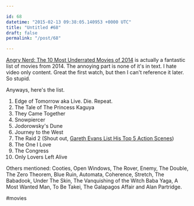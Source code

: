 ```yaml
---

id: 68
datetime: "2015-02-13 09:38:05.140953 +0000 UTC"
title: "Untitled #68"
draft: false
permalink: "/post/68"

---
```


[Angry Nerd: The 10 Most Underrated Movies of 2014](http://www.wired.com/2014/12/angry-nerd-underrated-movies-2014/) is actually a fantastic list of movies from 2014. The annoying part is none of it's in text. I hate video only content. Great the first watch, but then I can't reference it later. So stupid.

Anyways, here's the list.

 1. Edge of Tomorrow aka Live. Die. Repeat.
 2. The Tale of The Princess Kaguya
 3. They Came Together
 4. Snowpiercer
 5. Jodorowsky's Dune
 6. Journey to the West
 7. The Raid 2 (Shout out, [Gareth Evans List His Top 5 Action Scenes](http://www.slashfilm.com/watch-raid-director-gareth-evans-list-top-5-action-scenes/))
 8. The One I Love
 9. The Congress
 10. Only Lovers Left Alive

Others mentioned: Cooties, Open Windows, The Rover, Enemy, The Double, The Zero Theorem, Blue Ruin, Automata, Coherence, Stretch, The Babadook, Under The Skin, The Vanquishing of the Witch Baba Yaga, A Most Wanted Man, To Be Takei, The Galapagos Affair and Alan Partridge.

#movies

